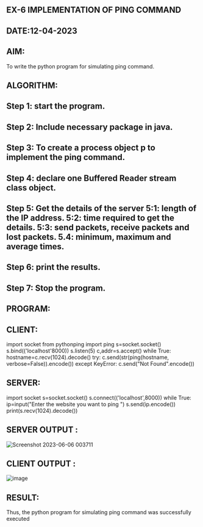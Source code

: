 ## EX-6 IMPLEMENTATION OF PING COMMAND
## DATE:12-04-2023
## AIM:
To write the python program for simulating ping command.

## ALGORITHM:
## Step 1: start the program.
## Step 2: Include necessary package in java.
## Step 3: To create a process object p to implement the ping command. 
## Step 4: declare one Buffered Reader stream class object. 
## Step 5: Get the details of the server 5:1: length of the IP address. 5:2: time required to get the details. 5:3: send packets, receive packets and lost packets. 5.4: minimum, maximum and average times. 
## Step 6: print the results.
## Step 7: Stop the program.

## PROGRAM:
## CLIENT:
import socket
from pythonping import ping
s=socket.socket()
s.bind(('localhost'8000))
s.listen(5)
c,addr=s.accept()
while True:
   hostname=c.recv(1024).decode()
try:
   c.send(str(ping(hostname, verbose=False)).encode())
except KeyError:
   c.send("Not Found".encode())
## SERVER:
import socket
s=socket.socket()
s.connect(('localhost',8000))
while True:
   ip=input("Enter the website you want to ping ")
   s.send(ip.encode())
   print(s.recv(1024).decode())
## SERVER OUTPUT :
![Screenshot 2023-06-06 003711](https://github.com/naren2704/EX-6/assets/118706984/682fa87c-bde1-41bf-a608-7d536f3739a6)


## CLIENT OUTPUT :
![image](https://github.com/naren2704/EX-6/assets/118706984/36b9f067-3561-4989-914c-056c54a1b4b4)


## RESULT:
Thus, the python program for simulating ping command was successfully executed
